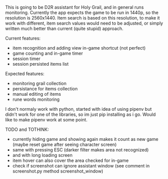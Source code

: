 This is going to be D2R assistant for Holy Grail, and in general runs monitoring.
Currently the app expects the game to be run in 1440p, so the resolution is 2560x1440.
Item search is based on this resolution, to make it work with different, item search values would need to be adjusted, or simply written much better than current (quite stupid) approach.

Current features:
- item recognition and adding view in-game shortcut (not perfect)
- game counting and in-game timer
- session timer
- session persisted items list

Expected features:
- monitoring grail collection
- persistance for items collection
- manual editing of items
- rune words monitoring

I don't normaly work with python, started with idea of using pipenv but didn't work for one of the libraries, so im just pip installing as i go.
Would like to make pipenv work at some point.

TODO and TOTHINK:
- currently hiding game and showing again makes it count as new game (maybe reset game after seeing character screen)
- same with pressing ESC (darker filter makes area not recognized)
- and with long loading screen
- item hover can also cover the area checked for in-game
- check if screenshot can ignore assistant window (see comment in screenshot.py method screenshot_window)